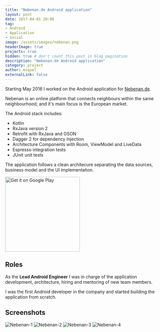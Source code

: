 ```yaml
---
title: "Nebenan.de Android application"
layout: post
date: 2017-04-01 20:00
tag:
- Android
- Application
- Social
image: /assets/images/nebenan.png
headerImage: true
projects: true
hidden: true # don't count this post in blog pagination
description: "Nebenan.de Android application"
category: project
author: miquel
externalLink: false
---
```


Starting May 2016 I worked on the Android application for [Nebenan.de](http://nebenan.de).

Nebenan is an online platform that connects neighbours within the same neighbourhood, and it's main focus is the European market.

The Android stack includes:

- Kotlin
- RxJava version 2
- Retrofit with RxJava and GSON
- Dagger 2 for dependency injection
- Architecture Components with Room, ViewModel and LiveData
- Espresso integration tests
- JUnit unit tests

The application follows a clean architecure separating the data sources,
business model and the UI implementation.

<a href='https://play.google.com/store/apps/details?id=de.nebenan.app&pcampaignid=MKT-Other-global-all-co-prtnr-py-PartBadge-Mar2515-1'><img alt='Get it on Google Play' src='https://play.google.com/intl/en_us/badges/images/generic/en_badge_web_generic.png' width="240" /></a>

## Roles

As the **Lead Android Engineer** I was in charge of the application
development, architecture, hiring and mentoring of new team
members.

I was the first Android developer in the company and started building the
application from scratch.

## Screenshots

![Nebenan-1](/assets/images/nebenan-1.png)
![Nebenan-2](/assets/images/nebenan-2.png)
![Nebenan-3](/assets/images/nebenan-3.png)
![Nebenan-4](/assets/images/nebenan-4.png)
